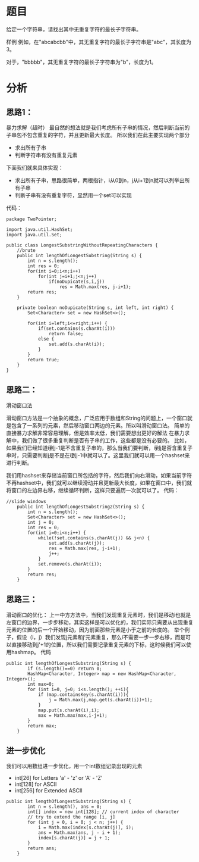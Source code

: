 # 题目
给定一个字符串，请找出其中无重复字符的最长子字符串。

样例
例如，在"abcabcbb"中，其无重复字符的最长子字符串是"abc"，其长度为 3。

对于，"bbbbb"，其无重复字符的最长子字符串为"b"，长度为1。

# 分析

## 思路1：
暴力求解（超时）
最自然的想法就是我们考虑所有子串的情况，然后判断当前的子串包不包含重复的字符，并且更新最大长度。
所以我们在此主要实现两个部分
* 求出所有子串
* 判断字符串有没有重复元素

下面我们就来具体实现：
* 求出所有子串，思路很简单，两根指针，i从0到n，j从i+1到n就可以列举出所有子串
* 判断子串有没有重复字符，显然用一个set可以实现

代码：
```
package TwoPointer;

import java.util.HashSet;
import java.util.Set;

public class LongestSubstringWithoutRepeatingCharacters {
	//brute
	public int lengthOfLongestSubstring(String s) {
        int n = s.length();
        int res = 0;
        for(int i=0;i<n;i++)
        	for(int j=i+1;j<n;j++)
        		if(noDupicate(s,i,j))
        			res = Math.max(res, j-i+1);
        return res;
    }

	private boolean noDupicate(String s, int left, int right) {
		Set<Character> set = new HashSet<>();
		
		for(int i=left;i<=right;i++) {
			if(set.contains(s.charAt(i)))
				return false;
			else {
				set.add(s.charAt(i));
			}
		}
		return true;
	}
}
```

## 思路二：
滑动窗口法

滑动窗口方法是一个抽象的概念，广泛应用于数组和String的问题上，一个窗口就是包含了一系列的元素，然后移动窗口两边的元素。所以叫滑动窗口法。
简单的直接暴力求解非常容易理解，但是效率太低，我们需要想出更好的解法
在暴力求解中，我们做了很多重复判断是否有子串的工作，这些都是没有必要的。
比如，如果我们已经知道i到j-1是不含重复子串的，那么当我们要判断，i到j是否含重复子串时，只需要判断j是不是在i到j-1中就可以了。这里我们就可以用一个hashset来进行判断。

我们用hashset来存储当前窗口所包括的字符，然后我们向右滑动，如果当前字符不再hashset中，我们就可以继续滑动并且更新最大长度，如果在窗口中，我们就将窗口的左边界右移，继续循环判断，这样只要遍历一次就可以了。
代码：
```
//slide windows
	public int lengthOfLongestSubstring2(String s) {
        int n = s.length();
        Set<Character> set = new HashSet<>();
        int j = 0;
        int res = 0;
        for(int i=0;i<n;i++) {
        	while(!set.contains(s.charAt(j)) && j<n) {
        		set.add(s.charAt(j));
        		res = Math.max(res, j-i+1);
        		j++;
        	}
        	set.remove(s.charAt(i));
        }
        return res;
    }
```

## 思路三：
滑动窗口的优化：
上一中方方法中，当我们发现重复元素时，我们是移动i也就是左窗口的边界，一步步移动，其实这样是可以优化的，我们实际只需要从出现重复元素的位置的后一个开始移动，因为前面那些元素是小于之前的长度的。
举个例子，假设（i，j）我们发现j元素和j‘元素重复，那么i不需要一步一步右移，而是可以直接移动到j'+1的位置，所以我们需要记录重复元素的下标，这时候我们可以使用hashmap。
代码
```
public int lengthOfLongestSubstring(String s) {
        if (s.length()==0) return 0;
        HashMap<Character, Integer> map = new HashMap<Character, Integer>();
        int max=0;
        for (int i=0, j=0; i<s.length(); ++i){
            if (map.containsKey(s.charAt(i))){
                j = Math.max(j,map.get(s.charAt(i))+1);
            }
            map.put(s.charAt(i),i);
            max = Math.max(max,i-j+1);
        }
        return max;
    }
```

## 进一步优化
我们可以用数组进一步优化，用一个int数组记录出现的元素
* int[26] for Letters 'a' - 'z' or 'A' - 'Z'
* int[128] for ASCII
* int[256] for Extended ASCII

```
public int lengthOfLongestSubstring(String s) {
        int n = s.length(), ans = 0;
        int[] index = new int[128]; // current index of character
        // try to extend the range [i, j]
        for (int j = 0, i = 0; j < n; j++) {
            i = Math.max(index[s.charAt(j)], i);
            ans = Math.max(ans, j - i + 1);
            index[s.charAt(j)] = j + 1;
        }
        return ans;
    }
```
